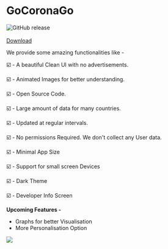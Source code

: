 # GoCoronaGo

![GitHub release](https://img.shields.io/badge/release-v4.1-blue)\
\
[Download](https://github.com/ritwikshanker/GoCoronaGo/releases/download/v4.1/GoCoronaGo.apk)

We provide some amazing functionalities like -

☑️  - A beautiful Clean UI with no advertisements.

☑️  - Animated Images for better understanding.

☑️  - Open Source Code.

☑️  - Large amount of data for many countries.

☑️  - Updated at regular intervals.

☑️  - No permissions Required. We don't collect any User data.

☑️  - Minimal App Size

☑️  - Support for small screen Devices

☑️  - Dark Theme 

☑️  - Developer Info Screen

**Upcoming Features -**

- Graphs for better Visualisation
- More Personalisation Option 



![](demo/demo.gif)
